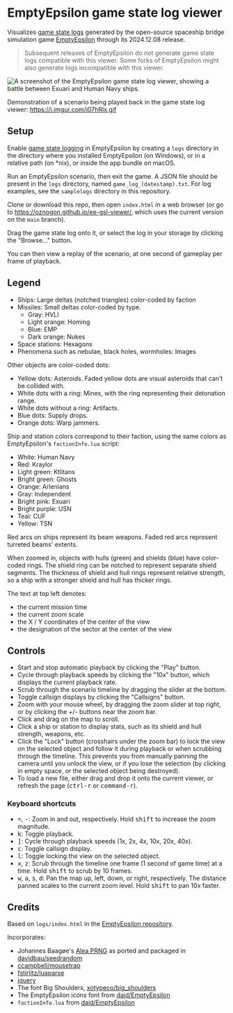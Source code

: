 # EmptyEpsilon game state log viewer

Visualizes [game state logs](https://github.com/daid/EmptyEpsilon/wiki/Game-state-logging) generated by the open-source spaceship bridge simulation game [EmptyEpsilon](https://github.com/daid/EmptyEpsilon) through its 2024.12.08 release.

> Subsequent releases of EmptyEpsilon do not generate game state logs compatible with this viewer. Some forks of EmptyEpsilon might also generate logs incompatible with this viewer.

![A screenshot of the EmptyEpsilon game state log viewer, showing a battle between Exuari and Human Navy ships.](https://i.imgur.com/O5Ds6yE.png)

Demonstration of a scenario being played back in the game state log viewer: https://i.imgur.com/j07hRlx.gif

## Setup

Enable [game state logging](https://github.com/daid/EmptyEpsilon/wiki/Game-state-logging) in EmptyEpsilon by creating a `logs` directory in the directory where you installed EmptyEpsilon (on Windows), or in a relative path (on \*nix), or inside the app bundle on macOS.

Run an EmptyEpsilon scenario, then exit the game. A JSON file should be present in the `logs` directory, named `game_log_(datestamp).txt`. For log examples, see the `samplelogs` directory in this repository.

Clone or download this repo, then open `index.html` in a web browser (or go to <https://oznogon.github.io/ee-gsl-viewer/>, which uses the current version on the `main` branch).

Drag the game state log onto it, or select the log in your storage by clicking the "Browse..." button.

You can then view a replay of the scenario, at one second of gameplay per frame of playback.

## Legend

- Ships: Large deltas (notched triangles) color-coded by faction
- Missiles: Small deltas color-coded by type.
  - Gray: HVLI
  - Light orange: Homing
  - Blue: EMP
  - Dark orange: Nukes
- Space stations: Hexagons
- Phenomena such as nebulae, black holes, wormholes: Images

Other objects are color-coded dots:

- Yellow dots: Asteroids. Faded yellow dots are visual asteroids that can't be collided with.
- White dots with a ring: Mines, with the ring representing their detonation range.
- White dots without a ring: Artifacts.
- Blue dots: Supply drops.
- Orange dots: Warp jammers.

Ship and station colors correspond to their faction, using the same colors as EmptyEpsilon's `factionInfo.lua` script:

- White: Human Navy
- Red: Kraylor
- Light green: Ktlitans
- Bright green: Ghosts
- Orange: Arlenians
- Gray: Independent
- Bright pink: Exuari
- Bright purple: USN
- Teal: CUF
- Yellow: TSN

Red arcs on ships represent its beam weapons. Faded red arcs represent turreted beams' extents.

When zoomed in, objects with hulls (green) and shields (blue) have color-coded rings.
The shield ring can be notched to represent separate shield segments.
The thickness of shield and hull rings represent relative strength, so a ship with a stronger shield and hull has thicker rings.

The text at top left denotes:

- the current mission time
- the current zoom scale
- the X / Y coordinates of the center of the view
- the designation of the sector at the center of the view

## Controls

- Start and stop automatic playback by clicking the "Play" button.
- Cycle through playback speeds by clicking the "10x" button, which displays the current playback rate.
- Scrub through the scenario timeline by dragging the slider at the bottom.
- Toggle callsign displays by clicking the "Callsigns" button.
- Zoom with your mouse wheel, by dragging the zoom slider at top right, or by clicking the +/- buttons near the zoom bar.
- Click and drag on the map to scroll.
- Click a ship or station to display stats, such as its shield and hull strength, weapons, etc.
- Click the "Lock" button (crosshairs under the zoom bar) to lock the view on the selected object and follow it during playback or when scrubbing through the timeline. This prevents you from manually panning the camera until you unlock the view, or if you lose the selection (by clicking in empty space, or the selected object being destroyed).
- To load a new file, either drag and drop it onto the current viewer, or refresh the page (<kbd>ctrl-r</kbd> or <kbd>command-r</kbd>).

### Keyboard shortcuts

- <kbd>=</kbd>, <kbd>-</kbd>: Zoom in and out, respectively. Hold <kbd>shift</kbd> to increase the zoom magnitude.
- <kbd>k</kbd>: Toggle playback.
- <kbd>]</kbd>: Cycle through playback speeds (1x, 2x, 4x, 10x, 20x, 40x).
- <kbd>c</kbd>: Toggle callsign display.
- <kbd>l</kbd>: Toggle locking the view on the selected object.
- <kbd>x</kbd>, <kbd>z</kbd>: Scrub through the timeline one frame (1 second of game time) at a time. Hold <kbd>shift</kbd> to scrub by 10 frames.
- <kbd>w</kbd>, <kbd>a</kbd>, <kbd>s</kbd>, <kbd>d</kbd>: Pan the map up, left, down, or right, respectively. The distance panned scales to the current zoom level. Hold <kbd>shift</kbd> to pan 10x faster.

## Credits

Based on `logs/index.html` in the [EmptyEpsilon repository](https://github.com/daid/EmptyEpsilon/blob/master/logs/index.html).

Incorporates:

- Johannes Baagøe's [Alea PRNG](https://web.archive.org/web/20120619002808/http://baagoe.org/en/wiki/Better_random_numbers_for_javascript) as ported and packaged in [davidbau/seedrandom](https://github.com/davidbau/seedrandom/blob/released/lib/alea.js)
- [ccampbell/mousetrap](https://github.com/ccampbell/mousetrap)
- [fstirlitz/luaparse](https://github.com/fstirlitz/luaparse)
- [jquery](https://jquery.org)
- The font Big Shoulders, [xotypeco/big_shoulders](https://github.com/xotypeco/big_shoulders)
- The EmptyEpsilon icons font from [daid/EmptyEpsilon](https://github.com/daid/EmptyEpsilon/blob/master/icons-font.ttf)
- `factionInfo.lua` from [daid/EmptyEpsilon](https://github.com/daid/EmptyEpsilon)
